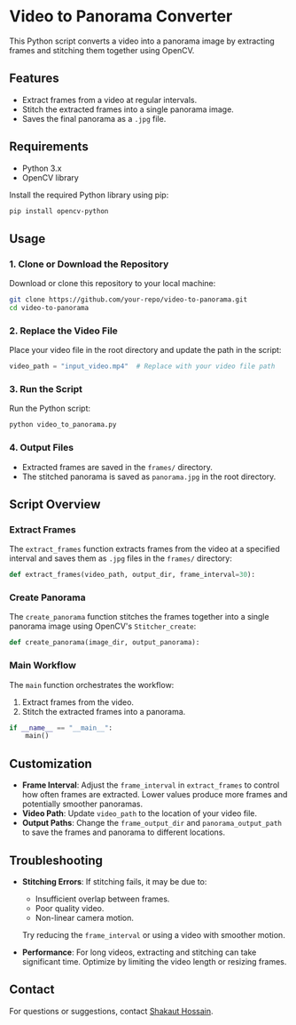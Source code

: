 # Video to Panorama Converter

This Python script converts a video into a panorama image by extracting frames and stitching them together using OpenCV.

## Features
- Extract frames from a video at regular intervals.
- Stitch the extracted frames into a single panorama image.
- Saves the final panorama as a `.jpg` file.

## Requirements
- Python 3.x
- OpenCV library

Install the required Python library using pip:
```bash
pip install opencv-python
```

## Usage

### 1. Clone or Download the Repository
Download or clone this repository to your local machine:
```bash
git clone https://github.com/your-repo/video-to-panorama.git
cd video-to-panorama
```

### 2. Replace the Video File
Place your video file in the root directory and update the path in the script:
```python
video_path = "input_video.mp4"  # Replace with your video file path
```

### 3. Run the Script
Run the Python script:
```bash
python video_to_panorama.py
```

### 4. Output Files
- Extracted frames are saved in the `frames/` directory.
- The stitched panorama is saved as `panorama.jpg` in the root directory.

## Script Overview

### Extract Frames
The `extract_frames` function extracts frames from the video at a specified interval and saves them as `.jpg` files in the `frames/` directory:
```python
def extract_frames(video_path, output_dir, frame_interval=30):
```

### Create Panorama
The `create_panorama` function stitches the frames together into a single panorama image using OpenCV's `Stitcher_create`:
```python
def create_panorama(image_dir, output_panorama):
```

### Main Workflow
The `main` function orchestrates the workflow:
1. Extract frames from the video.
2. Stitch the extracted frames into a panorama.
```python
if __name__ == "__main__":
    main()
```

## Customization
- **Frame Interval**: Adjust the `frame_interval` in `extract_frames` to control how often frames are extracted. Lower values produce more frames and potentially smoother panoramas.
- **Video Path**: Update `video_path` to the location of your video file.
- **Output Paths**: Change the `frame_output_dir` and `panorama_output_path` to save the frames and panorama to different locations.

## Troubleshooting
- **Stitching Errors**: If stitching fails, it may be due to:
  - Insufficient overlap between frames.
  - Poor quality video.
  - Non-linear camera motion.

  Try reducing the `frame_interval` or using a video with smoother motion.

- **Performance**: For long videos, extracting and stitching can take significant time. Optimize by limiting the video length or resizing frames.

## Contact
For questions or suggestions, contact [Shakaut Hossain](mailto:shakauthossain0@gmail.com).
